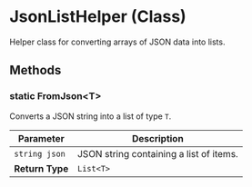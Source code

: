 # JsonListHelper (Class)

Helper class for converting arrays of JSON data into lists.

## Methods

### static FromJson\<T\>

Converts a JSON string into a list of type `T`.

| Parameter              | Description                                         |
|------------------------|-----------------------------------------------------|
| `string json`          | JSON string containing a list of items.            |
| **Return Type**                | `List<T>`                                           |
